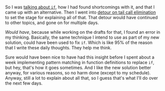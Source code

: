 So I was [talking about `if`](/daily/2024-08-08), how I had found shortcomings
with it, and that I came up with an alternative. Then I went into
[detour on tail call elimination](/daily/2024-08-09) to set the stage for
explaining all of that. That detour would have continued to other topics, and
gone on for multiple days.

_Would have_, because while working on the drafts for that, I found an error in
my thinking. Basically, the same technique I intend to use as part of my new
solution, could have been used to fix `if`. Which is like 95% of the reason that
I write these daily thoughts. They help me think.

Sure would have been nice to have had this insight before I spent about a week
implementing pattern matching in function definitions to replace `if`, but hey,
that's how it goes sometimes. And I like the new solution better anyway, for
various reasons, so no harm done (except to my schedule). Anyway, still a lot to
explain about all that, so I guess that's what I'll do over the next few days.
